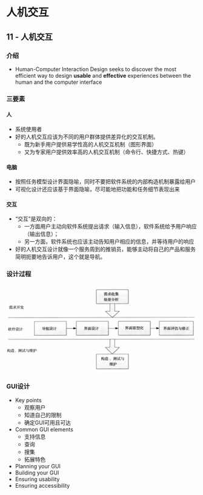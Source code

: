 # 人机交互

## 11 - 人机交互

### 介绍

+ Human-Computer Interaction Design seeks to discover the most efficient way to design **usable** and **effective** experiences between the human and the computer interface

### 三要素

#### 人

+ 系统使用者
+ 好的⼈机交互应该为不同的⽤户群体提供差异化的交互机制。
  + 既为新⼿⽤户提供易学性⾼的⼈机交互机制（图形界⾯）
  + ⼜为专家⽤户提供效率⾼的⼈机交互机制（命令⾏、快捷⽅式、热键）

#### 电脑

+ 按照任务模型设计界⾯隐喻，同时不要把软件系统的内部构造机制暴露给⽤户
+ 可视化设计还应该基于界⾯隐喻，尽可能地把功能和任务细节表现出来

#### 交互

+ “交互”是双向的：
  + ⼀⽅⾯⽤户主动向软件系统提出请求（输⼊信息），软件系统给予⽤户响应（输出信息）；
  + 另⼀⽅⾯，软件系统也应该主动告知⽤户相应的信息，并等待⽤户的响应
+ 好的⼈机交互设计就像⼀个服务周到的推销员，能够主动将⾃⼰的产品和服务简明扼要地告诉⽤户，这个就是导航。

### 设计过程

![image-20200810153435321](assets/image-20200810153435321.png)

### GUI设计

+ Key points
  + 观察用户
  + 知道自己的限制
  + 确定GUI可用且可达
+ Common GUI elements
  + 支持信息
  + 查询
  + 搜集
  + 拓展特色
+ Planning your GUI
+ Building your GUI
+ Ensuring usability
+ Ensuring accessibility

